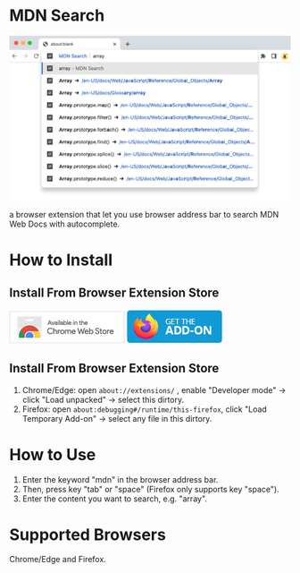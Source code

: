 # MDN Search

![screenshot](./webstore/screenshot.png)

a browser extension that let you use browser address bar to search MDN Web Docs with autocomplete.

# How to Install
## Install From Browser Extension Store

[![Chrome Web Store](./webstore/chrome/get-button.png)](https://chrome.google.com/webstore/detail/pdiegkghjahhhikafojgcmflngomilki)
[![Firefox Addons](./webstore/firefox/get-button.png)](https://addons.mozilla.org/addon/mdn-docs-search/)

## Install From Browser Extension Store

1. Chrome/Edge: open `about://extensions/` , enable "Developer mode" → click "Load unpacked" → select this dirtory.
1. Firefox: open `about:debugging#/runtime/this-firefox`, click "Load Temporary Add-on" → select any file in this dirtory.

# How to Use
1. Enter the keyword "mdn" in the browser address bar.
1. Then, press key "tab" or "space" (Firefox only supports key "space").
1. Enter the content you want to search, e.g. "array".

# Supported Browsers
Chrome/Edge and Firefox.